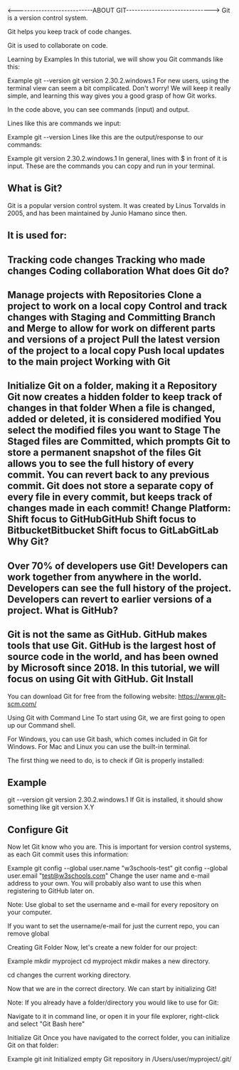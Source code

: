<---------------------------ABOUT GIT------------------------------>
Git is a version control system.

Git helps you keep track of code changes.

Git is used to collaborate on code.

Learning by Examples
In this tutorial, we will show you Git commands like this:

Example
git --version
git version 2.30.2.windows.1
For new users, using the terminal view can seem a bit complicated. Don't worry! We will keep it really simple, and learning this way gives you a good grasp of how Git works.

In the code above, you can see commands (input) and output.

Lines like this are commands we input:

Example
git --version
Lines like this are the output/response to our commands:

Example
git version 2.30.2.windows.1
In general, lines with $ in front of it is input. These are the commands you can copy and run in your terminal.

What is Git?
-------------
Git is a popular version control system. It was created by Linus Torvalds in 2005, and has been maintained by Junio Hamano since then.

It is used for:
---------------
Tracking code changes
Tracking who made changes
Coding collaboration
What does Git do?
-------------------
Manage projects with Repositories
Clone a project to work on a local copy
Control and track changes with Staging and Committing
Branch and Merge to allow for work on different parts and versions of a project
Pull the latest version of the project to a local copy
Push local updates to the main project
Working with Git
------------------
Initialize Git on a folder, making it a Repository
Git now creates a hidden folder to keep track of changes in that folder
When a file is changed, added or deleted, it is considered modified
You select the modified files you want to Stage
The Staged files are Committed, which prompts Git to store a permanent snapshot of the files
Git allows you to see the full history of every commit.
You can revert back to any previous commit.
Git does not store a separate copy of every file in every commit, but keeps track of changes made in each commit!
Change Platform:
Shift focus to GitHubGitHub
Shift focus to BitbucketBitbucket
Shift focus to GitLabGitLab
Why Git?
-----------
Over 70% of developers use Git!
Developers can work together from anywhere in the world.
Developers can see the full history of the project.
Developers can revert to earlier versions of a project.
What is GitHub?
---------------------
Git is not the same as GitHub.
GitHub makes tools that use Git.
GitHub is the largest host of source code in the world, and has been owned by Microsoft since 2018.
In this tutorial, we will focus on using Git with GitHub.
Git Install
--------------
You can download Git for free from the following website: https://www.git-scm.com/

Using Git with Command Line
To start using Git, we are first going to open up our Command shell.

For Windows, you can use Git bash, which comes included in Git for Windows. For Mac and Linux you can use the built-in terminal.

The first thing we need to do, is to check if Git is properly installed:

Example
---------
git --version
git version 2.30.2.windows.1
If Git is installed, it should show something like git version X.Y

Configure Git
----------------
Now let Git know who you are. This is important for version control systems, as each Git commit uses this information:

Example
git config --global user.name "w3schools-test"
git config --global user.email "test@w3schools.com"
Change the user name and e-mail address to your own. You will probably also want to use this when registering to GitHub later on.

Note: Use global to set the username and e-mail for every repository on your computer.

If you want to set the username/e-mail for just the current repo, you can remove global

Creating Git Folder
Now, let's create a new folder for our project:

Example
mkdir myproject
cd myproject
mkdir makes a new directory.

cd changes the current working directory.

Now that we are in the correct directory. We can start by initializing Git!

Note: If you already have a folder/directory you would like to use for Git:

Navigate to it in command line, or open it in your file explorer, right-click and select "Git Bash here"

Initialize Git
Once you have navigated to the correct folder, you can initialize Git on that folder:

Example
git init 
Initialized empty Git repository in /Users/user/myproject/.git/
